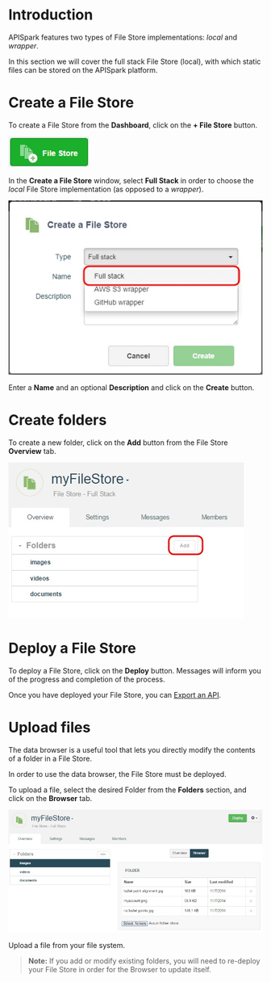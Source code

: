 
# Introduction

APISpark features two types of File Store implementations: *local* and *wrapper*.

In this section we will cover the full stack File Store (local), with which static files can be stored on the APISpark platform.

# Create a File Store

To create a File Store from the **Dashboard**, click on the **+ File Store** button.

![+File Store](images/file-store.jpg "+File Store")

In the **Create a File Store** window, select **Full Stack** in order to choose the *local* File Store implementation (as opposed to a *wrapper*).

![Create File Store](images/create-file-store.jpg "Create File Store")

Enter a **Name** and an optional **Description** and click on the **Create** button.

# Create folders

To create a new folder, click on the **Add** button from the File Store **Overview** tab.

![Add](images/add-folder.jpg "Add")

# Deploy a File Store

To deploy a File Store, click on the **Deploy** button. Messages will inform you of the progress and completion of the process.

Once you have deployed your File Store, you can [Export an API](/technical-resources/apispark/guide/create/overview "Export an API").

# Upload files

The data browser is a useful tool that lets you directly modify the contents of a folder in a File Store.

In order to use the data browser, the File Store must be deployed.

To upload a file, select the desired Folder from the **Folders** section, and  click on the **Browser** tab.

![Browser](images/browser-tab.jpg "Browser")

Upload a file from your file system.



 > **Note:** If you add or modify existing folders, you will need to re-deploy your File Store in order for the Browser to update itself.
